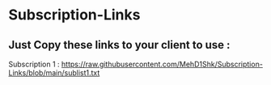 # Subscription-Links
## Just Copy these links to your client to use :
Subscription 1 : https://raw.githubusercontent.com/MehD1Shk/Subscription-Links/blob/main/sublist1.txt
